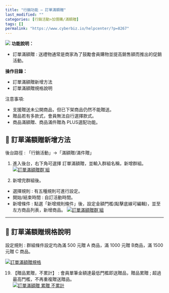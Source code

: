 ```yaml
---
title: "行銷功能 – 訂單滿額贈"
last_modified: ""
categories: [行銷活動>加價購/滿額贈]
tags: []
permalink: "https://www.cyberbiz.io/helpcenter/?p=8267"
---
```


![](https://www.cyberbiz.io/helpcenter/wp-content/uploads/一般版2.png) **功能說明：**  

* 訂單滿額贈 : 送禮物通常是商家為了鼓勵會員購物並提高銷售額而推出的促銷活動。

**操作目錄：**

* 訂單滿額贈新增方法
* 訂單滿額贈規格說明

注意事項:  

* 支援贈送未公開商品，但已下架商品仍然不能贈送。
* 贈品若有多款式，會員無法自行選擇款式。
* 商品滿額贈、商品滿件贈為 PLUS選配功能。

## 📌 訂單滿額贈新增方法


後台路徑 :  「行銷活動」→「滿額贈/滿件贈」  


1. 進入後台，右下角可選擇 訂單滿額贈，並輸入群組名稱，新增群組。  
[![訂單滿額贈群˙組](https://www.cyberbiz.io/helpcenter/wp-content/uploads/滿額贈設定教學01.png)](https://www.cyberbiz.io/helpcenter/wp-content/uploads/滿額贈設定教學01.png)



2. 新增完群組後。 
* 選擇規則 : 有五種規則可進行設定。
* 開始/結束時間 : 自訂活動時間。
* 新增條件 : 點選「新增規則條件」後，設定金額門檻(點擊底線可編輯)，並至左方商品列表，新增商品。
[![訂單滿額贈群˙組](https://www.cyberbiz.io/helpcenter/wp-content/uploads/滿額贈設定教學02.png)](https://www.cyberbiz.io/helpcenter/wp-content/uploads/滿額贈設定教學02.png)

* * *

## 📌 訂單滿額贈規格說明



設定規則 : 群組條件設定均為滿 500 元贈 A 商品，滿 1000 元贈 B商品，滿 1500 元贈 C 商品。  

[![訂單滿額贈規格](https://www.cyberbiz.io/support/wp-content/uploads/滿額贈滿件贈設定教學03.png)](https://www.cyberbiz.io/support/wp-content/uploads/滿額贈滿件贈設定教學03.png)  

19. 【贈品累贈，不累計】 : 會員單筆金額達最低門檻即送贈品，贈品累贈 ; 超過最高門檻，不再重複贈送贈品。  
[![訂單滿額贈 累贈 不累計](https://www.cyberbiz.io/support/wp-content/uploads/滿額贈滿件贈設定教學06.png)](https://www.cyberbiz.io/support/wp-content/uploads/滿額贈滿件贈設定教學06.png)



